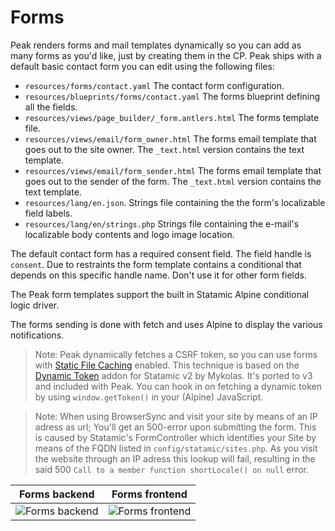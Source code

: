 # Forms

Peak renders forms and mail templates dynamically so you can add as many forms as you'd like, just by creating them in the CP. Peak ships with a default basic contact form you can edit using the following files:

* `resources/forms/contact.yaml` The contact form configuration.
* `resources/blueprints/forms/contact.yaml` The forms blueprint defining all the fields.
* `resources/views/page_builder/_form.antlers.html` The forms template file.
* `resources/views/email/form_owner.html` The forms email template that goes out to the site owner. The `_text.html` version contains the text template.
* `resources/views/email/form_sender.html` The forms email template that goes out to the sender of the form. The `_text.html` version contains the text template.
* `resources/lang/en.json`. Strings file containing the the form's localizable field labels.
* `resources/lang/en/strings.php` Strings file containing the e-mail's localizable body contents and logo image location.

The default contact form has a required consent field. The field handle is `consent`. Due to restraints the form template contains a conditional that depends on this specific handle name. Don't use it for other form fields.

The Peak form templates support the built in Statamic Alpine conditional logic driver.

The forms sending is done with fetch and uses Alpine to display the various notifications.

> Note: Peak dynamically fetches a CSRF token, so you can use forms with [Static File Caching](https://statamic.dev/static-caching) enabled. This technique is based on the [Dynamic Token](https://statamic.com/addons/mykolas-mankevicius/dynamic-token) addon for Statamic v2 by Mykolas. It's ported to v3 and included with Peak. You can hook in on fetching a dynamic token by using `window.getToken()` in your (Alpine) JavaScript.

> Note: When using BrowserSync and visit your site by means of an IP adress as url; You'll get an 500-error upon submitting the form. This is caused by Statamic's FormController which identifies your Site by means of the FQDN listed in `config/statamic/sites.php`. As you visit the website through an IP adress this lookup will fail, resulting in the said 500 `Call to a member function shortLocale() on null` error.

| Forms backend | Forms frontend  |
|---|---|
| ![Forms backend](/visuals/screenshots/forms-backend.png) | ![Forms frontend](/visuals/screenshots/forms-frontend.png) |
